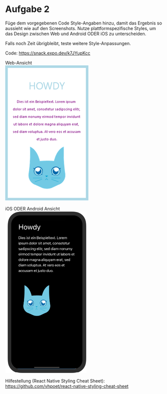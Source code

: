 # Aufgabe 2

Füge dem vorgegebenen Code Style-Angaben hinzu, damit das Ergebnis so aussieht wie auf den Screenshots. Nutze plattformspezifische Styles, um das Design zwischen Web und Android ODER iOS zu unterscheiden.

Falls noch Zeit übrigbleibt, teste weitere Style-Anpassungen.

Code: https://snack.expo.dev/k7JYupKcc

Web-Ansicht<br>
![](images/web.png)

iOS ODER Android Ansicht<br>
![](images/ios_android.png)

Hilfestellung (React Native Styling Cheat Sheet): https://github.com/vhpoet/react-native-styling-cheat-sheet
